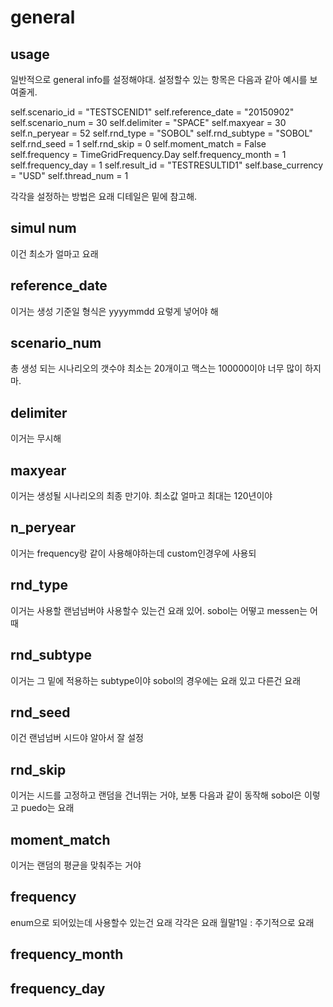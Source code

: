 # general

## usage
일반적으로 general info를 설정해야대. 설정할수 있는 항목은 다음과 같아
예시를 보여줄게.

self.scenario_id = "TESTSCENID1"
self.reference_date = "20150902"
self.scenario_num = 30
self.delimiter = "SPACE"
self.maxyear = 30
self.n_peryear = 52
self.rnd_type = "SOBOL"
self.rnd_subtype = "SOBOL"
self.rnd_seed = 1
self.rnd_skip = 0
self.moment_match = False
self.frequency = TimeGridFrequency.Day
self.frequency_month = 1
self.frequency_day = 1
self.result_id = "TESTRESULTID1"
self.base_currency = "USD"
self.thread_num = 1


각각을 설정하는 방법은 요래 디테일은 밑에 참고해.


## simul num
이건 최소가 얼마고 요래


## reference_date
이거는 생성 기준일 형식은 yyyymmdd 요렇게 넣어야 해


## scenario_num
총 생성 되는 시나리오의 갯수야 최소는 20개이고  맥스는 100000이야 너무 많이 하지마.


## delimiter
이거는 무시해


## maxyear
이거는 생성될 시나리오의 최종 만기야. 최소값 얼마고 최대는 120년이야


## n_peryear
이거는 frequency랑 같이 사용해야하는데 custom인경우에 사용되


## rnd_type
이거는 사용할 랜넘넘버야 사용할수 있는건
요래 있어. 
sobol는 어떻고
messen는 어때


## rnd_subtype
이거는 그 밑에 적용하는 subtype이야
sobol의 경우에는 요래 있고
다른건 요래


## rnd_seed
이건 랜넘넘버 시드야 알아서 잘 설정


## rnd_skip
이거는 시드를 고정하고 랜덤을 건너뛰는 거야, 보통 다음과 같이 동작해
sobol은 이렇고
puedo는 요래


## moment_match
이거는 랜덤의 평균을 맞춰주는 거야


## frequency 
enum으로 되어있는데 사용할수 있는건 요래
각각은 요래
월말1일 : 주기적으로 요래


## frequency_month


## frequency_day